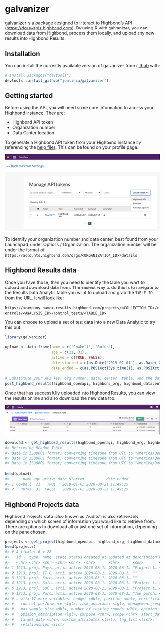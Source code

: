 
<!-- README.md is generated from README.Rmd. Please edit that file -->

# galvanizer

<!-- badges: start -->

<!-- badges: end -->

galvanizer is a package designed to interact to Highbond’s API
(<https://docs-apis.highbond.com>). By using R with galvanizer, you can
download data from Highbond, process them locally, and upload any new
results into Highbond Results.

## Installation

You can install the currently available version of galvanizer from
[github](https://github.com/jonlinca/galvanizer) with:

``` r
# install.packages("devtools")
devtools::install_github("jonlinca/galvanizer")
```

## Getting started

Before using the API, you will need some core information to access your
Highbond instance. They are:

  - Highbond API token
  - Organization number
  - Data Center location

To generate a Highbond API token from your Highbond instance by
referencing the [help
files](https://help.highbond.com/helpdocs/highbond/en-us/Content/launchpad/getting_started/managing_access_tokens.html).
This can be found on your profile page.

![generate API token](man/figures/generate_token.png)

To identify your organization number and data center, best found from
your Launchpad, under Options / Organization. The organization number
will be under the format of
`https://accounts.highbond.com/orgs/<ORGANIZATION_ID>/details`

## Highbond Results data

Once you have those, then you need to identify the table you want to
upload and download data from. The easiest way to do this is to navigate
to the Results Data Analytic table you want to upload and grab the
`TABLE_ID` from the URL. It will look like:

`https://<company_name>.results.highbond.com/projects/<COLLECTION_ID>/controls/<ANALYSIS_ID>/control_tests/<TABLE_ID>`

You can choose to upload a set of test data into a new Data Analytic to
try this out:

``` r
library(galvanizer)

upload <- data.frame(name = c('Cowbell', 'Rufus'),
                     age = c(21, 32),
                     active = c(TRUE, FALSE),
                     date_started = c(as.Date('2019-01-01'), as.Date('2020-01-01')),
                     date_ended = c(as.POSIXct(Sys.time()), as.POSIXct(Sys.time())))

# Substitute your API key, org number, data, center, table, and the dataframe to be uploaded
post_highbond_results(highbond_openapi, highbond_org, highbond_datacenter, highbond_table, upload = upload, purge = TRUE)
```

Once that has successfully uploaded into Highbond Results, you can view
the results online and also download the new data too:

![successful results upload](man/figures/highbond_results_upload.png)

``` r
download <- get_highbond_results(highbond_openapi, highbond_org, highbond_datacenter, highbond_table)
#> Retrieving Readme Table
#> Date in ISO8601 format; converting timezone from UTC to "America/Denver".
#> Date in ISO8601 format; converting timezone from UTC to "America/Denver".
#> Date in ISO8601 format; converting timezone from UTC to "America/Denver".

head(upload)
#>      name age active date_started          date_ended
#> 1 Cowbell  21   TRUE   2019-01-01 2020-08-21 11:49:25
#> 2   Rufus  32  FALSE   2020-01-01 2020-08-21 11:49:25
```

## Highbond Projects data

Highbond Projects data (also known as ‘Audits’) is also retrievable,
depending on which screen of information you would like to retrieve
from. There are options to download all or just one set of information,
depending on the pane chosen.

``` r
projects <- get_project(highbond_openapi, highbond_org, highbond_datacenter)
head(projects)
#> # A tibble: 6 x 26
#>   id    type  name  state status created_at updated_at description background
#>   <chr> <chr> <chr> <chr> <chr>  <chr>      <chr>      <chr>       <chr>     
#> 1 1213… proj… Payr… acti… active 2020-08-1… 2020-08-1… "Project t… <NA>      
#> 2 1213… proj… IT G… acti… active 2020-08-1… 2020-08-1… ""          <NA>      
#> 3 1213… proj… Sarb… acti… active 2020-08-1… 2020-08-1… ""          <NA>      
#> 4 1213… proj… Sale… acti… active 2020-08-1… 2020-08-1… "Project t… <NA>      
#> 5 1213… proj… SOC … acti… active 2020-08-1… 2020-08-1… "Project t… <NA>      
#> 6 1213… proj… Purc… acti… active 2020-08-1… 2020-08-1… "The purch… <NA>      
#> # … with 17 more variables: budget <dbl>, position <dbl>, certification <lgl>,
#> #   control_performance <lgl>, risk_assurance <lgl>, management_response <lgl>,
#> #   max_sample_size <dbl>, number_of_testing_rounds <dbl>, opinion <lgl>,
#> #   opinion_description <lgl>, purpose <chr>, scope <chr>, start_date <chr>,
#> #   target_date <chr>, custom_attributes <list>, tag_list <list>,
#> #   relationships <list>
```
